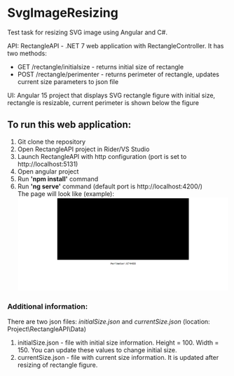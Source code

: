 # SvgImageResizing
Test task for resizing SVG image using Angular and C#.

API: RectangleAPI - .NET 7 web application with RectangleController. It has two methods:
- GET /rectangle/initialsize - returns initial size of rectangle
- POST /rectangle/perimenter - returns perimeter of rectangle, updates current size parameters to json file

UI: Angular 15 project that displays SVG rectangle figure with initial size, rectangle is resizable, current perimeter is shown below the figure

## To run this web application:
1. Git clone the repository
2. Open RectangleAPI project in Rider/VS Studio
3. Launch RectangleAPI with http configuration (port is set to http://localhost:5131)
4. Open angular project
5. Run **'npm install'** command
6. Run **'ng serve'** command (default port is http://localhost:4200/)\
The page will look like (example):
![image](/assets/images/screenshot.png)
### Additional information:
There are two json files: *initialSize.json* and *currentSize.json* (location: Project\RectangleAPI\Data)
1. initialSize.json - file with initial size information. Height = 100. Width = 150. You can update these values to change initial size.
2. currentSize.json - file with current size information. It is updated after resizing of rectangle figure.